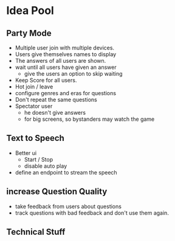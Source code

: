 # Idea Pool

## Party Mode

* Multiple user join with multiple devices. 
* Users give themselves names to display
* The answers of all users are shown.
* wait until all users have given an answer
  * give the users an option to skip waiting 
* Keep Score for all users.
* Hot join / leave
* configure genres and eras for questions
* Don't repeat the same questions
* Spectator user
  * he doesn't give answers
  * for big screens, so bystanders may watch the game

## Text to Speech

* Better ui
  * Start / Stop
  * disable auto play
* define an endpoint to stream the speech

## increase Question Quality

* take feedback from users about questions
* track questions with bad feedback and don't use them again.

## Technical Stuff
